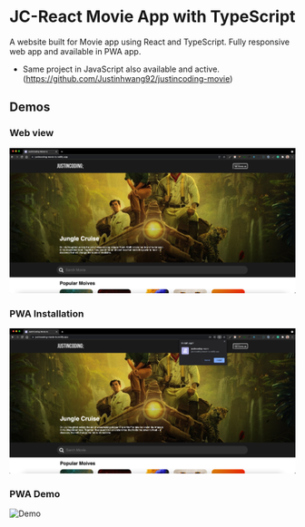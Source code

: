 # JC-React Movie App with TypeScript

A website built for Movie app using React and TypeScript.
Fully responsive web app and available in PWA app.

- Same project in JavaScript also available and active. (https://github.com/Justinhwang92/justincoding-movie)

## Demos

### Web view

![Web-full](./src/images/demos/web-full.png)

### PWA Installation

![Web-Ins](./src/images/demos/pwa-install.png)

### PWA Demo

![Demo](./src/images/demos/demo.gif)
